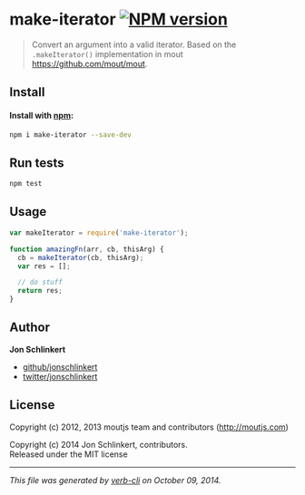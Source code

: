 # make-iterator [![NPM version](https://badge.fury.io/js/make-iterator.svg)](http://badge.fury.io/js/make-iterator)

> Convert an argument into a valid iterator. Based on the `.makeIterator()` implementation in mout https://github.com/mout/mout.

## Install
#### Install with [npm](npmjs.org):

```bash
npm i make-iterator --save-dev
```

## Run tests

```bash
npm test
```

## Usage

```js
var makeIterator = require('make-iterator');

function amazingFn(arr, cb, thisArg) {
  cb = makeIterator(cb, thisArg);
  var res = [];

  // do stuff
  return res;
}
```

## Author

**Jon Schlinkert**
 
+ [github/jonschlinkert](https://github.com/jonschlinkert)
+ [twitter/jonschlinkert](http://twitter.com/jonschlinkert) 

## License
Copyright (c) 2012, 2013 moutjs team and contributors (http://moutjs.com)

Copyright (c) 2014 Jon Schlinkert, contributors.  
Released under the MIT license

***

_This file was generated by [verb-cli](https://github.com/assemble/verb-cli) on October 09, 2014._